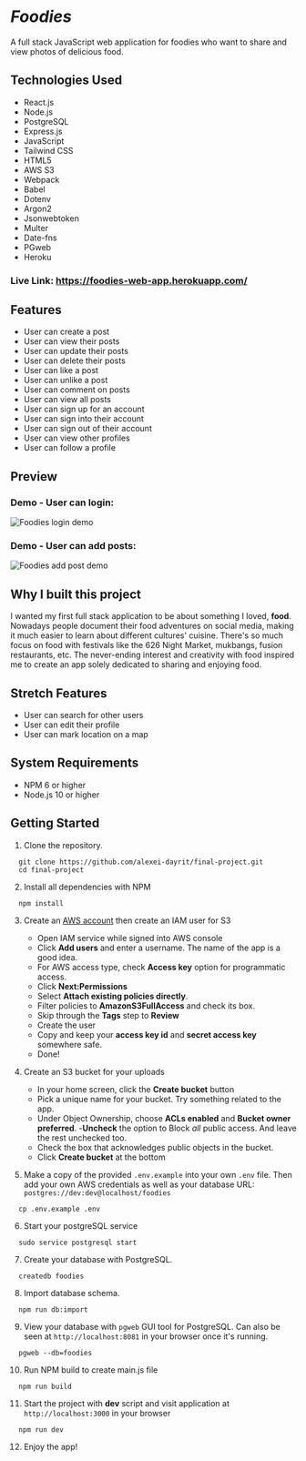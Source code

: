 # *Foodies*

A full stack JavaScript web application for foodies who want to share and view photos of delicious food.

## Technologies Used

- React.js
- Node.js
- PostgreSQL
- Express.js
- JavaScript
- Tailwind CSS
- HTML5
- AWS S3
- Webpack
- Babel
- Dotenv
- Argon2
- Jsonwebtoken
- Multer
- Date-fns
- PGweb
- Heroku

### Live Link: https://foodies-web-app.herokuapp.com/

## Features

- User can create a post
- User can view their posts
- User can update their posts
- User can delete their posts
- User can like a post
- User can unlike a post
- User can comment on posts
- User can view all posts
- User can sign up for an account
- User can sign into their account
- User can sign out of their account
- User can view other profiles
- User can follow a profile
## Preview

### Demo - User can login:

![Foodies login demo](assets/foodies-login-75.gif)
### Demo - User can add posts:

![Foodies add post demo](assets/foodies-add-post.gif)

## Why I built this project

I wanted my first full stack application to be about something I loved, **food**. Nowadays people document their food adventures on social media, making it much easier to learn about different cultures' cuisine. There's so much focus on food with festivals like the 626 Night Market, mukbangs, fusion restaurants, etc. The never-ending interest and creativity with food inspired me to create an app solely dedicated to sharing and enjoying food.

## Stretch Features

- User can search for other users
- User can edit their profile
- User can mark location on a map

## System Requirements

- NPM 6 or higher
- Node.js 10 or higher
## Getting Started

1. Clone the repository.

```shell
  git clone https://github.com/alexei-dayrit/final-project.git
  cd final-project
```
2. Install all dependencies with NPM

```shell
  npm install
```

3. Create an [AWS account](https://aws.amazon.com/free/) then create an IAM user for S3

    - Open IAM service while signed into AWS console
    - Click **Add users** and enter a username. The name of the app is a good idea.
    - For AWS access type, check **Access key** option for programmatic access.
    - Click **Next:Permissions**
    - Select **Attach existing policies directly**.
    - Filter policies to **AmazonS3FullAccess** and check its box.
    - Skip through the **Tags** step to **Review**
    - Create the user
    - Copy and keep your **access key id** and **secret access key** somewhere safe.
    - Done!

4. Create an S3 bucket for your uploads

    - In your home screen, click the **Create bucket** button
    - Pick a unique name for your bucket. Try something related to the app.
    - Under Object Ownership, choose **ACLs enabled** and **Bucket owner preferred**.
    -**Uncheck** the option to Block *all* public access. And leave the rest unchecked too.
    - Check the box that acknowledges public objects in the bucket.
    - Click **Create bucket** at the bottom

5. Make a copy of the provided ```.env.example``` into your own ```.env``` file. Then add your own AWS credentials as well as your database URL: ```postgres://dev:dev@localhost/foodies```

  ```shell
    cp .env.example .env
  ```

6. Start your postgreSQL service

```shell
  sudo service postgresql start
```

7. Create your database with PostgreSQL.

```shell
  createdb foodies
```

8. Import database schema.

```shell
  npm run db:import
```

9. View your database with ```pgweb``` GUI tool for PostgreSQL. Can also be seen at ```http://localhost:8081``` in your browser once it's running.

```shell
  pgweb --db=foodies
```

10. Run NPM build to create main.js file

```shell
  npm run build
```

11. Start the project with **dev** script and visit application at ```http://localhost:3000``` in your browser

```shell
  npm run dev
```

12. Enjoy the app!
